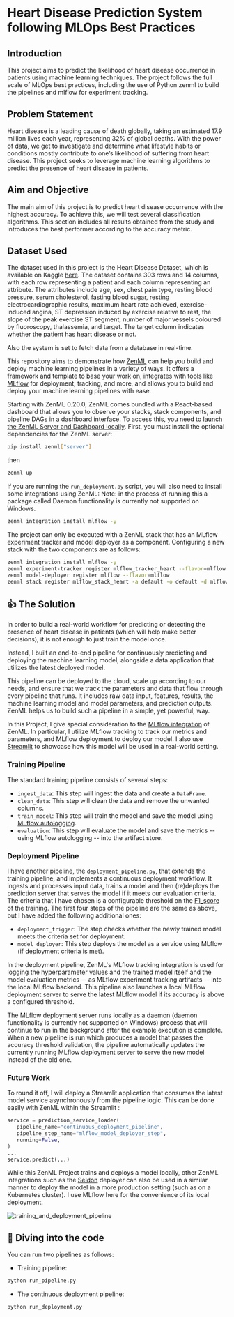 # Heart Disease Prediction System following MLOps Best Practices
## Introduction
This project aims to predict the likelihood of heart disease occurrence in patients using machine learning techniques. The project follows the full scale of MLOps best practices, including the use of Python zenml to build the pipelines and mlflow for experiment tracking.

## Problem Statement
Heart disease is a leading cause of death globally, taking an estimated 17.9 million lives each year, representing 32% of global deaths. With the power of data, we get to investigate and determine what lifestyle habits or conditions mostly contribute to one’s likelihood of suffering from heart disease. This project seeks to leverage machine learning algorithms to predict the presence of heart disease in patients.

## Aim and Objective
The main aim of this project is to predict heart disease occurrence with the highest accuracy. To achieve this, we will test several classification algorithms. This section includes all results obtained from the study and introduces the best performer according to the accuracy metric.

## Dataset Used
The dataset used in this project is the Heart Disease Dataset, which is available on Kaggle [here](https://www.kaggle.com/datasets/amirmahdiabbootalebi/heart-disease). The dataset contains 303 rows and 14 columns, with each row representing a patient and each column representing an attribute. The attributes include age, sex, chest pain type, resting blood pressure, serum cholesterol, fasting blood sugar, resting electrocardiographic results, maximum heart rate achieved, exercise-induced angina, ST depression induced by exercise relative to rest, the slope of the peak exercise ST segment, number of major vessels coloured by fluoroscopy, thalassemia, and target. The target column indicates whether the patient has heart disease or not.

Also the system is set to fetch data from a database in real-time.

This repository aims to demonstrate how [ZenML](https://github.com/zenml-io/zenml) can help you build and deploy machine learning pipelines in a variety of ways. It offers a framework and template to base your work on, integrates with tools like [MLflow](https://mlflow.org/) for deployment, tracking, and more, and allows you to build and deploy your machine learning pipelines with ease.

Starting with ZenML 0.20.0, ZenML comes bundled with a React-based dashboard that allows you to observe your stacks, stack components, and pipeline DAGs in a dashboard interface. To access this, you need to [launch the ZenML Server and Dashboard locally](https://docs.zenml.io/user-guide/starter-guide#explore-the-dashboard). First, you must install the optional dependencies for the ZenML server:

```bash
pip install zenml["server"]
```
then 
```bash
zenml up
```

If you are running the `run_deployment.py` script, you will also need to install some integrations using ZenML: 
Note: in the process of running this a package called Daemon functionality is currently not supported on Windows.

```bash
zenml integration install mlflow -y
```

The project can only be executed with a ZenML stack that has an MLflow experiment tracker and model deployer as a component. Configuring a new stack with the two components are as follows:

```bash
zenml integration install mlflow -y
zenml experiment-tracker register mlflow_tracker_heart --flavor=mlflow
zenml model-deployer register mlflow --flavor=mlflow
zenml stack register mlflow_stack_heart -a default -o default -d mlflow -e mlflow_tracker_heart --set
```

## :thumbsup: The Solution

In order to build a real-world workflow for predicting or detecting the presence of heart disease in patients (which will help make better decisions), it is not enough to just train the model once.

Instead, I built an end-to-end pipeline for continuously predicting and deploying the machine learning model, alongside a data application that utilizes the latest deployed model.

This pipeline can be deployed to the cloud, scale up according to our needs, and ensure that we track the parameters and data that flow through every pipeline that runs. It includes raw data input, features, results, the machine learning model and model parameters, and prediction outputs. ZenML helps us to build such a pipeline in a simple, yet powerful, way.

In this Project, I give special consideration to the [MLflow integration](https://github.com/zenml-io/zenml/tree/main/examples) of ZenML. In particular, I utilize MLflow tracking to track our metrics and parameters, and MLflow deployment to deploy our model. I also use [Streamlit](https://streamlit.io/) to showcase how this model will be used in a real-world setting.

### Training Pipeline

The standard training pipeline consists of several steps:

- `ingest_data`: This step will ingest the data and create a `DataFrame`.
- `clean_data`: This step will clean the data and remove the unwanted columns.
- `train_model`: This step will train the model and save the model using [MLflow autologging](https://www.mlflow.org/docs/latest/tracking.html).
- `evaluation`: This step will evaluate the model and save the metrics -- using MLflow autologging -- into the artifact store.

### Deployment Pipeline

I have another pipeline, the `deployment_pipeline.py`, that extends the training pipeline, and implements a continuous deployment workflow. It ingests and processes input data, trains a model and then (re)deploys the prediction server that serves the model if it meets our evaluation criteria. The criteria that I have chosen is a configurable threshold on the [F1_score](https://scikit-learn.org/stable/modules/generated/sklearn.metrics.f1_score.html) of the training. The first four steps of the pipeline are the same as above, but I have added the following additional ones:

- `deployment_trigger`: The step checks whether the newly trained model meets the criteria set for deployment.
- `model_deployer`: This step deploys the model as a service using MLflow (if deployment criteria is met).

In the deployment pipeline, ZenML's MLflow tracking integration is used for logging the hyperparameter values and the trained model itself and the model evaluation metrics -- as MLflow experiment tracking artifacts -- into the local MLflow backend. This pipeline also launches a local MLflow deployment server to serve the latest MLflow model if its accuracy is above a configured threshold.

The MLflow deployment server runs locally as a daemon (daemon functionality is currently not supported on Windows) process that will continue to run in the background after the example execution is complete. When a new pipeline is run which produces a model that passes the accuracy threshold validation, the pipeline automatically updates the currently running MLflow deployment server to serve the new model instead of the old one.

### Future Work
To round it off, I will deploy a Streamlit application that consumes the latest model service asynchronously from the pipeline logic. This can be done easily with ZenML within the Streamlit :

```python
service = prediction_service_loader(
   pipeline_name="continuous_deployment_pipeline",
   pipeline_step_name="mlflow_model_deployer_step",
   running=False,
)
...
service.predict(...)  
```

While this ZenML Project trains and deploys a model locally, other ZenML integrations such as the [Seldon](https://github.com/zenml-io/zenml/tree/main/examples/seldon_deployment) deployer can also be used in a similar manner to deploy the model in a more production setting (such as on a Kubernetes cluster). I use MLflow here for the convenience of its local deployment.

![training_and_deployment_pipeline](_assets/training_and_deployment_pipeline_updated.png)

## :notebook: Diving into the code

You can run two pipelines as follows:

- Training pipeline:

```bash
python run_pipeline.py
```

- The continuous deployment pipeline:

```bash
python run_deployment.py
```

